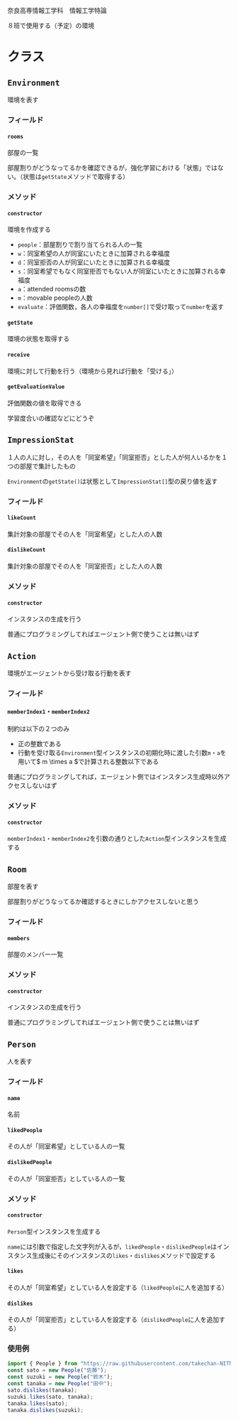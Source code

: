 奈良高専情報工学科　情報工学特論

８班で使用する（予定）の環境
# クラス
## `Environment`
環境を表す
### フィールド
#### `rooms`
部屋の一覧

部屋割りがどうなってるかを確認できるが，強化学習における「状態」ではない。（状態は`getState`メソッドで取得する）
### メソッド
#### `constructor`
環境を作成する
- `people`：部屋割りで割り当てられる人の一覧
- `w`：同室希望の人が同室にいたときに加算される幸福度
- `d`：同室拒否の人が同室にいたときに加算される幸福度
- `s`：同室希望でもなく同室拒否でもない人が同室にいたときに加算される幸福度
- `a`：attended roomsの数
- `m`：movable peopleの人数
- `evaluate`：評価関数，各人の幸福度を`number[]`で受け取って`number`を返す
#### `getState`
環境の状態を取得する
#### `receive`
環境に対して行動を行う（環境から見れば行動を「受ける」）
#### `getEvaluationValue`
評価関数の値を取得できる

学習度合いの確認などにどうぞ
## `ImpressionStat`
１人の人に対し，その人を「同室希望」「同室拒否」とした人が何人いるかを１つの部屋で集計したもの

`Environment`の`getState()`は状態として`ImpressionStat[]`型の戻り値を返す
### フィールド
#### `likeCount`
集計対象の部屋でその人を「同室希望」とした人の人数
#### `dislikeCount`
集計対象の部屋でその人を「同室拒否」とした人の人数
### メソッド
#### `constructor`
インスタンスの生成を行う

普通にプログラミングしてればエージェント側で使うことは無いはず
## `Action`
環境がエージェントから受け取る行動を表す
### フィールド
#### `memberIndex1`・`memberIndex2`
制約は以下の２つのみ
- 正の整数である
- 行動を受け取る`Environment`型インスタンスの初期化時に渡した引数`m`・`a`を用いて$ m \times a $で計算される整数以下である

普通にプログラミングしてれば，エージェント側ではインスタンス生成時以外アクセスしないはず
### メソッド
#### `constructor`
`memberIndex1`・`memberIndex2`を引数の通りとした`Action`型インスタンスを生成する
## `Room`
部屋を表す

部屋割りがどうなってるか確認するときにしかアクセスしないと思う
### フィールド
#### `members`
部屋のメンバー一覧
### メソッド
#### `constructor`
インスタンスの生成を行う

普通にプログラミングしてればエージェント側で使うことは無いはず
## `Person`
人を表す
### フィールド
#### `name`
名前
#### `likedPeople`
その人が「同室希望」としている人の一覧
#### `dislikedPeople`
その人が「同室拒否」としている人の一覧
### メソッド
#### `constructor`
`Person`型インスタンスを生成する

`name`には引数で指定した文字列が入るが，`likedPeople`・`dislikedPeople`はインスタンス生成後にそのインスタンスの`likes`・`dislikes`メソッドで設定する
#### `likes`
その人が「同室希望」としている人を設定する（`likedPeople`に人を追加する）
#### `dislikes`
その人が「同室拒否」としている人を設定する（`dislikedPeople`に人を追加する）
### 使用例
```ts
import { People } from "https://raw.githubusercontent.com/takechan-NITNC/room-allocation-reinforcement-learning-environment/v0.0.0/person.ts"
const sato = new People("佐藤");
const suzuki = new People("鈴木");
const tanaka = new People("田中");
sato.dislikes(tanaka);
suzuki.likes(sato, tanaka);
tanaka.likes(sato);
tanaka.dislikes(suzuki);
```